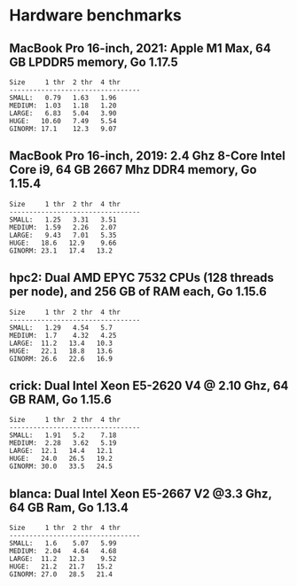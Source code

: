 # Hardware benchmarks

## MacBook Pro 16-inch, 2021: Apple M1 Max, 64 GB LPDDR5 memory, Go 1.17.5

```
Size     1 thr  2 thr  4 thr
---------------------------------
SMALL:   0.79   1.63   1.96
MEDIUM:  1.03   1.18   1.20
LARGE:   6.83   5.04   3.90
HUGE:   10.60   7.49   5.54
GINORM: 17.1    12.3   9.07
```

## MacBook Pro 16-inch, 2019: 2.4 Ghz 8-Core Intel Core i9, 64 GB 2667 Mhz DDR4 memory, Go 1.15.4

```
Size     1 thr  2 thr  4 thr
---------------------------------
SMALL:   1.25   3.31   3.51
MEDIUM:  1.59   2.26   2.07
LARGE:   9.43   7.01   5.35
HUGE:   18.6   12.9    9.66
GINORM: 23.1   17.4   13.2
```

## hpc2: Dual AMD EPYC 7532 CPUs (128 threads per node), and 256 GB of RAM each, Go 1.15.6

```
Size     1 thr  2 thr  4 thr
---------------------------------
SMALL:   1.29   4.54   5.7
MEDIUM:  1.7    4.32   4.25
LARGE:  11.2   13.4   10.3
HUGE:   22.1   18.8   13.6
GINORM: 26.6   22.6   16.9
```

## crick: Dual Intel Xeon E5-2620 V4 @ 2.10 Ghz, 64 GB RAM, Go 1.15.6

```
Size     1 thr  2 thr  4 thr
---------------------------------
SMALL:   1.91   5.2    7.18
MEDIUM:  2.28   3.62   5.19
LARGE:  12.1   14.4   12.1
HUGE:   24.0   26.5   19.2
GINORM: 30.0   33.5   24.5
```

## blanca: Dual Intel Xeon E5-2667 V2 @3.3 Ghz, 64 GB Ram, Go 1.13.4

```
Size     1 thr  2 thr  4 thr
---------------------------------
SMALL:   1.6    5.07   5.99
MEDIUM:  2.04   4.64   4.68
LARGE:  11.2   12.3    9.52
HUGE:   21.2   21.7   15.2
GINORM: 27.0   28.5   21.4
```

